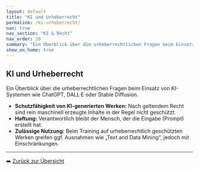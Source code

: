 ```yaml
---
layout: default
title: "KI und Urheberrecht"
permalink: /ki-urheberrecht/
nav: true
nav_section: "KI & Recht"
nav_order: 20
summary: "Ein Überblick über die urheberrechtlichen Fragen beim Einsatz von KI-Systemen."
show_on_home: true
---
```


## KI und Urheberrecht

Ein Überblick über die urheberrechtlichen Fragen beim Einsatz von KI-Systemen wie ChatGPT, DALL·E oder Stable Diffusion.  

- **Schutzfähigkeit von KI-generierten Werken:** Nach geltendem Recht sind rein maschinell erzeugte Inhalte in der Regel nicht geschützt.  
- **Haftung:** Verantwortlich bleibt der Mensch, der die Eingabe (Prompt) erstellt hat.  
- **Zulässige Nutzung:** Beim Training auf urheberrechtlich geschützten Werken greifen ggf. Ausnahmen wie „Text and Data Mining“, jedoch mit Einschränkungen.

---

➡️ [Zurück zur Übersicht](/)